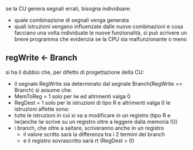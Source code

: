 se la CU genera segnali errati, bisogna individuare: 
- quale combinazione di segnali venga generata
- quali istruzioni vengano influenzate dalle nuove combinazioni e cosa facciano
una volta individuate le nuove funzionalità, si può scrivere un breve programma che evidenzia se la CPU sia malfunzionante o meno
## regWrite ← Branch
si ha il dubbio che, per difetto di progettazione della CU:
- il segnale RegWrite sia determinato dal segnale Branch(RegWrite == Branch)
si assume che:
- MemToReg = 1 solo per lw ed altrimenti valga 0
- RegDest = 1 solo per le istruzioni di tipo R e altrimenti valga 0
le istruzioni affette sono:
- tutte le istruzioni in cui si va a modificare in un registro (tipo R e lw(anche lw scrive su un registro oltre a leggere dalla memoria !)))
- i branch, che oltre a saltare, scriveranno anche in un registro
	- il valore scritto sarà la differenza tra i 2 termini del branch
	- e il registro sovrascritto sarà rt (RegDest = 0)
